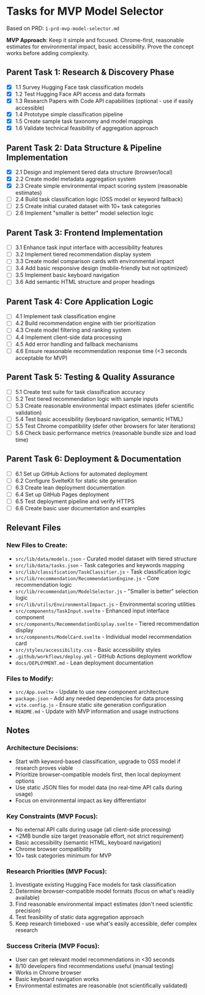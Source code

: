 # Tasks for MVP Model Selector

Based on PRD: `1-prd-mvp-model-selector.md`

**MVP Approach**: Keep it simple and focused. Chrome-first, reasonable estimates for environmental impact, basic accessibility. Prove the concept works before adding complexity.

## Parent Task 1: Research & Discovery Phase
- [x] 1.1 Survey Hugging Face task classification models
- [x] 1.2 Test Hugging Face API access and data formats
- [x] 1.3 Research Papers with Code API capabilities (optional - use if easily accessible)
- [x] 1.4 Prototype simple classification pipeline
- [x] 1.5 Create sample task taxonomy and model mappings
- [x] 1.6 Validate technical feasibility of aggregation approach

## Parent Task 2: Data Structure & Pipeline Implementation
- [x] 2.1 Design and implement tiered data structure (browser/local)
- [x] 2.2 Create model metadata aggregation system
- [x] 2.3 Create simple environmental impact scoring system (reasonable estimates)
- [ ] 2.4 Build task classification logic (OSS model or keyword fallback)
- [ ] 2.5 Create initial curated dataset with 10+ task categories
- [ ] 2.6 Implement "smaller is better" model selection logic

## Parent Task 3: Frontend Implementation
- [ ] 3.1 Enhance task input interface with accessibility features
- [ ] 3.2 Implement tiered recommendation display system
- [ ] 3.3 Create model comparison cards with environmental impact
- [ ] 3.4 Add basic responsive design (mobile-friendly but not optimized)
- [ ] 3.5 Implement basic keyboard navigation
- [ ] 3.6 Add semantic HTML structure and proper headings

## Parent Task 4: Core Application Logic
- [ ] 4.1 Implement task classification engine
- [ ] 4.2 Build recommendation engine with tier prioritization
- [ ] 4.3 Create model filtering and ranking system
- [ ] 4.4 Implement client-side data processing
- [ ] 4.5 Add error handling and fallback mechanisms
- [ ] 4.6 Ensure reasonable recommendation response time (<3 seconds acceptable for MVP)

## Parent Task 5: Testing & Quality Assurance
- [ ] 5.1 Create test suite for task classification accuracy
- [ ] 5.2 Test tiered recommendation logic with sample inputs
- [ ] 5.3 Create reasonable environmental impact estimates (defer scientific validation)
- [ ] 5.4 Test basic accessibility (keyboard navigation, semantic HTML)
- [ ] 5.5 Test Chrome compatibility (defer other browsers for later iterations)
- [ ] 5.6 Check basic performance metrics (reasonable bundle size and load time)

## Parent Task 6: Deployment & Documentation
- [ ] 6.1 Set up GitHub Actions for automated deployment
- [ ] 6.2 Configure SvelteKit for static site generation
- [ ] 6.3 Create lean deployment documentation
- [ ] 6.4 Set up GitHub Pages deployment
- [ ] 6.5 Test deployment pipeline and verify HTTPS
- [ ] 6.6 Create basic user documentation and examples

## Relevant Files

### New Files to Create:
- `src/lib/data/models.json` - Curated model dataset with tiered structure
- `src/lib/data/tasks.json` - Task categories and keywords mapping
- `src/lib/classification/TaskClassifier.js` - Task classification logic
- `src/lib/recommendation/RecommendationEngine.js` - Core recommendation logic
- `src/lib/recommendation/ModelSelector.js` - "Smaller is better" selection logic
- `src/lib/utils/EnvironmentalImpact.js` - Environmental scoring utilities
- `src/components/TaskInput.svelte` - Enhanced input interface component
- `src/components/RecommendationDisplay.svelte` - Tiered recommendation display
- `src/components/ModelCard.svelte` - Individual model recommendation card
- `src/styles/accessibility.css` - Basic accessibility styles
- `.github/workflows/deploy.yml` - GitHub Actions deployment workflow
- `docs/DEPLOYMENT.md` - Lean deployment documentation

### Files to Modify:
- `src/App.svelte` - Update to use new component architecture
- `package.json` - Add any needed dependencies for data processing
- `vite.config.js` - Ensure static site generation configuration
- `README.md` - Update with MVP information and usage instructions

## Notes

### Architecture Decisions:
- Start with keyword-based classification, upgrade to OSS model if research proves viable
- Prioritize browser-compatible models first, then local deployment options
- Use static JSON files for model data (no real-time API calls during usage)
- Focus on environmental impact as key differentiator

### Key Constraints (MVP Focus):
- No external API calls during usage (all client-side processing)
- <2MB bundle size target (reasonable effort, not strict requirement)
- Basic accessibility (semantic HTML, keyboard navigation)
- Chrome browser compatibility
- 10+ task categories minimum for MVP

### Research Priorities (MVP Focus):
1. Investigate existing Hugging Face models for task classification
2. Determine browser-compatible model formats (focus on what's readily available)
3. Find reasonable environmental impact estimates (don't need scientific precision)
4. Test feasibility of static data aggregation approach
5. Keep research timeboxed - use what's easily accessible, defer complex research

### Success Criteria (MVP Focus):
- User can get relevant model recommendations in <30 seconds
- 8/10 developers find recommendations useful (manual testing)
- Works in Chrome browser
- Basic keyboard navigation works
- Environmental estimates are reasonable (not scientifically validated)